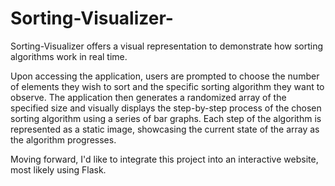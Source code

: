 # Sorting-Visualizer-
Sorting-Visualizer offers a visual representation to demonstrate how sorting algorithms work in real time.

Upon accessing the application, users are prompted to choose the number of elements they wish to sort and the specific sorting algorithm they want to observe. The application then generates a randomized array of the specified size and visually displays the step-by-step process of the chosen sorting algorithm using a series of bar graphs. Each step of the algorithm is represented as a static image, showcasing the current state of the array as the algorithm progresses.

Moving forward, I'd like to integrate this project into an interactive website, most likely using Flask.
